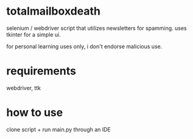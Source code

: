 # totalmailboxdeath

selenium / webdriver script that utilizes newsletters for spamming. uses tkinter for a simple ui. 

for personal learning uses only, i don't endorse malicious use. 

# requirements 

webdriver, ttk 

# how to use

clone script + run main.py through an IDE
